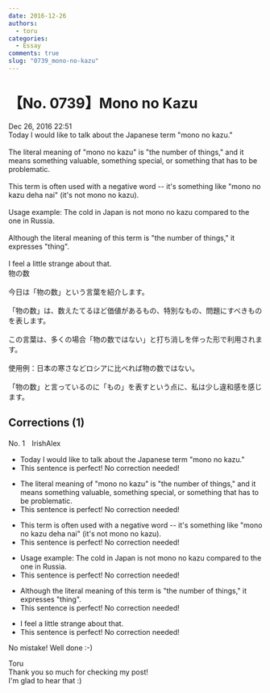 ```yaml
---
date: 2016-12-26
authors:
  - toru
categories:
  - Essay
comments: true
slug: "0739_mono-no-kazu"
---
```


# 【No. 0739】Mono no Kazu
<div class="date">Dec 26, 2016 22:51</div>
<div id="post"><div id="body_show_ori">
Today I would like to talk about the Japanese term "mono no kazu."<br/><br/>The literal meaning of "mono no kazu" is "the number of things," and it means something valuable, something special, or something that has to be problematic.<br/><br/>This term is often used with a negative word -- it's something like "mono no kazu deha nai" (it's not mono no kazu).<br/><br/>Usage example: The cold in Japan is not mono no kazu compared to the one in Russia.<br/><br/>Although the literal meaning of this term is "the number of things," it expresses "thing".<br/><br/>I feel a little strange about that.
</div></div>

<!-- more -->

<div id="post_ja"><div id="body_show_mo">
物の数<br/><br/>今日は「物の数」という言葉を紹介します。<br/><br/>「物の数」は、数えたてるほど価値があるもの、特別なもの、問題にすべきものを表します。<br/><br/>この言葉は、多くの場合「物の数ではない」と打ち消しを伴った形で利用されます。<br/><br/>使用例：日本の寒さなどロシアに比べれば物の数ではない。<br/><br/>「物の数」と言っているのに「もの」を表すという点に、私は少し違和感を感じます。
</div></div>

## Corrections (1)
<div id="block"><div class="first_name"> No. 1　<span class="just_name">IrishAlex</span></div><div id="block2">
<ul class="correction_field">
<li class="incorrect">Today I would like to talk about the Japanese term "mono no kazu."</li>
<li class="corrected perfect">This sentence is perfect! No correction needed!</li>
</ul>
<ul class="correction_field">
<li class="incorrect">The literal meaning of "mono no kazu" is "the number of things," and it means something valuable, something special, or something that has to be problematic.</li>
<li class="corrected perfect">This sentence is perfect! No correction needed!</li>
</ul>
<ul class="correction_field">
<li class="incorrect">This term is often used with a negative word -- it's something like "mono no kazu deha nai" (it's not mono no kazu).</li>
<li class="corrected perfect">This sentence is perfect! No correction needed!</li>
</ul>
<ul class="correction_field">
<li class="incorrect">Usage example: The cold in Japan is not mono no kazu compared to the one in Russia.</li>
<li class="corrected perfect">This sentence is perfect! No correction needed!</li>
</ul>
<ul class="correction_field">
<li class="incorrect">Although the literal meaning of this term is "the number of things," it expresses "thing".</li>
<li class="corrected perfect">This sentence is perfect! No correction needed!</li>
</ul>
<ul class="correction_field">
<li class="incorrect">I feel a little strange about that.</li>
<li class="corrected perfect">This sentence is perfect! No correction needed!</li>
</ul>
<p class="comment_small">
 No mistake! Well done :-)
</p>

</div><div class="name"><span class="just_name">Toru</span><br>
Thank you so much for checking my post!<br/>I'm glad to hear that :)
</div>
</div>
